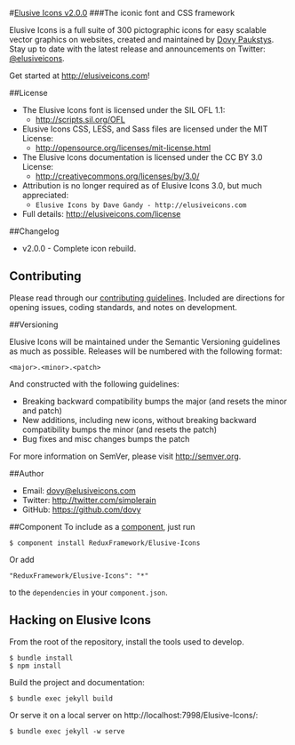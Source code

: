 #[Elusive Icons v2.0.0](http://elusiveicons.com)
###The iconic font and CSS framework

Elusive Icons is a full suite of 300 pictographic icons for easy scalable vector graphics on websites,
created and maintained by [Dovy Paukstys](http://twitter.com/simplerain).
Stay up to date with the latest release and announcements on Twitter:
[@elusiveicons](http://twitter.com/elusiveicons).

Get started at http://elusiveicons.com!

##License
- The Elusive Icons font is licensed under the SIL OFL 1.1:
  - http://scripts.sil.org/OFL
- Elusive Icons CSS, LESS, and Sass files are licensed under the MIT License:
  - http://opensource.org/licenses/mit-license.html
- The Elusive Icons documentation is licensed under the CC BY 3.0 License:
  - http://creativecommons.org/licenses/by/3.0/
- Attribution is no longer required as of Elusive Icons 3.0, but much appreciated:
  - `Elusive Icons by Dave Gandy - http://elusiveicons.com`
- Full details: http://elusiveicons.com/license

##Changelog
- v2.0.0 - Complete icon rebuild.

## Contributing

Please read through our [contributing guidelines](https://github.com/ReduxFramework/Elusive-Icons/blob/master/CONTRIBUTING.md).
Included are directions for opening issues, coding standards, and notes on development.

##Versioning

Elusive Icons will be maintained under the Semantic Versioning guidelines as much as possible. Releases will be numbered
with the following format:

`<major>.<minor>.<patch>`

And constructed with the following guidelines:

* Breaking backward compatibility bumps the major (and resets the minor and patch)
* New additions, including new icons, without breaking backward compatibility bumps the minor (and resets the patch)
* Bug fixes and misc changes bumps the patch

For more information on SemVer, please visit http://semver.org.

##Author
- Email: dovy@elusiveicons.com
- Twitter: http://twitter.com/simplerain
- GitHub: https://github.com/dovy

##Component
To include as a [component](http://github.com/component/component), just run

    $ component install ReduxFramework/Elusive-Icons

Or add

    "ReduxFramework/Elusive-Icons": "*"

to the `dependencies` in your `component.json`.

## Hacking on Elusive Icons

From the root of the repository, install the tools used to develop.

    $ bundle install
    $ npm install

Build the project and documentation:

    $ bundle exec jekyll build

Or serve it on a local server on http://localhost:7998/Elusive-Icons/:

    $ bundle exec jekyll -w serve
